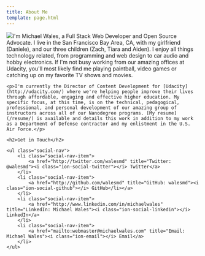 ```yaml
---
title: About Me
template: page.html
---
```


<div>
    <p><img src="//gravatar.com/avatar/533b687cf97f813c620703e41c215fd7?s=200" class="align-right">I'm Michael Wales, a Full Stack Web Developer and Open Source Advocate. I live in the San Francisco Bay Area, CA, with my girlfriend (Daniele), and our three children (Zach, Tiara and Aiden). I enjoy all things technology related, from programming and web design to car audio and hobby electronics. If I'm not busy working from our amazing offices at Udacity, you'll most likely find me playing paintball, video games or catching up on my favorite TV shows and movies.</p>

    <p>I'm currently the Director of Content Development for [Udacity](http://udacity.com/) where we're helping people improve their lives through affordable, engaging and effective higher education. My specific focus, at this time, is on the technical, pedagogical, professional, and personal development of our amazing group of instructors across all of our Nanodegree programs. [My resume](/resume/) is available and details this work in addition to my work as a Department of Defense contractor and my enlistment in the U.S. Air Force.</p>

    <h2>Get in Touch</h2>

    <ul class="social-nav">
        <li class="social-nav-item">
            <a href="http://twitter.com/walesmd" title="Twitter: @walesmd"><i class="ion-social-twitter"></i> Twitter</a>
        </li>
        <li class="social-nav-item">
            <a href="http://github.com/walesmd" title="GitHub: walesmd"><i class="ion-social-github"></i> GitHub</li></a>
        </li>
        <li class="social-nav-item">
            <a href="http://www.linkedin.com/in/michaelwales" title="LinkedIn: Michael Wales"><i class="ion-social-linkedin"></i> LinkedIn</a>
        </li>
        <li class="social-nav-item">
            <a href="mailto:webmaster@michaelwales.com" title="Email: Michael Wales"><i class="ion-email"></i> Email</a>
        </li>
    </ul>
</div>
